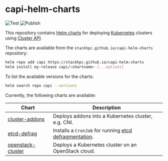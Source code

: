 # capi-helm-charts
![Test](https://github.com/stackhpc/capi-helm-charts/actions/workflows/main.yaml/badge.svg?branch=main)
![Publish](https://github.com/stackhpc/capi-helm-charts/actions/workflows/publish-artifacts.yaml/badge.svg?branch=main)

This repository contains [Helm charts](https://helm.sh/) for deploying [Kubernetes](https://kubernetes.io/)
clusters using [Cluster API](https://cluster-api.sigs.k8s.io/).

The charts are available from the `stackhpc.github.io/capi-helm-charts` repository:

```sh
helm repo add capi https://stackhpc.github.io/capi-helm-charts
helm install my-release capi/<chartname> [...options]
```

To list the available versions for the charts:

```sh
helm search repo capi --versions
```

Currently, the following charts are available:

| Chart | Description |
| --- | --- |
| [cluster-addons](./charts/cluster-addons) | Deploys addons into a Kubernetes cluster, e.g. CNI. |
| [etcd-defrag](./charts/etcd-defrag/) | Installs a `CronJob` for running [etcd defragmentation](https://etcd.io/docs/v3.5/op-guide/maintenance/#defragmentation). |
| [openstack-cluster](./charts/openstack-cluster) | Deploys a Kubernetes cluster on an OpenStack cloud. |
